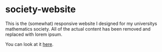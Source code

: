 # society-website
This is the (somewhat) responsive website I designed for my universitys mathematics society. All of the actual content has been removed and replaced with lorem ipsum.

You can look at it [here](https://htmlpreview.github.io/?https://raw.githubusercontent.com/mgrnls/society-website/master/index.html).
